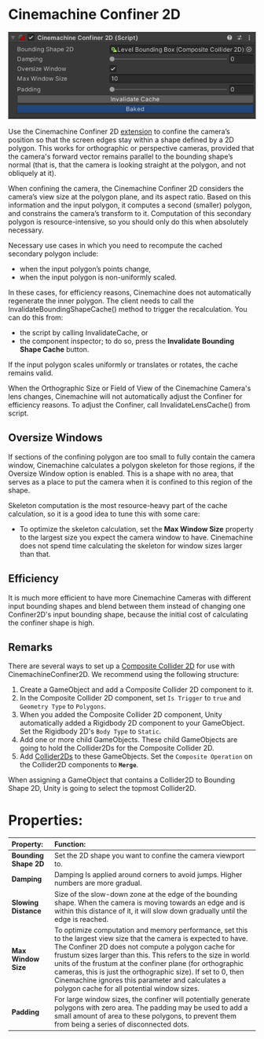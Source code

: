 # Cinemachine Confiner 2D

![The Cinemachine Confiner 2D extension component and its properties in the Inspector.](images/CinemachineConfiner2Dc.png)

Use the Cinemachine Confiner 2D [extension](https://docs.unity3d.com/Packages/com.unity.cinemachine@2.6/manual/CinemachineVirtualCameraExtensions.html) to confine the camera’s position so that the screen edges stay within a shape defined by a 2D polygon. This works for orthographic or perspective cameras, provided that the camera's forward vector remains parallel to the bounding shape’s normal (that is, that the camera is looking straight at the polygon, and not obliquely at it).

When confining the camera, the Cinemachine Confiner 2D considers the camera’s view size at the polygon plane, and its aspect ratio. Based on this information and the input polygon, it computes a second (smaller) polygon, and constrains the camera’s transform to it. Computation of this secondary polygon is resource-intensive, so you should only do this when absolutely necessary.

Necessary use cases in which you need to recompute the cached secondary polygon include:

- when the input polygon’s points change,
- when the input polygon is non-uniformly scaled.

In these cases, for efficiency reasons, Cinemachine does not automatically regenerate the inner polygon. The client needs to call the InvalidateBoundingShapeCache() method to trigger the recalculation. You can do this from:

- the script by calling InvalidateCache, or
- the component inspector; to do so, press the **Invalidate Bounding Shape Cache** button.

If the input polygon scales uniformly or translates or rotates, the cache remains valid.

When the Orthographic Size or Field of View of the Cinemachine Camera's lens changes, Cinemachine will not
automatically adjust the Confiner for efficiency reasons. To adjust the Confiner, call InvalidateLensCache() from script.

## Oversize Windows
If sections of the confining polygon are too small to fully contain the camera window, Cinemachine calculates a polygon skeleton for those regions, if the Oversize Window option is enabled. This is a shape with no area, that serves as a place to put the camera when it is confined to this region of the shape.

Skeleton computation is the most resource-heavy part of the cache calculation, so it is a good idea to tune this with some care:

- To optimize the skeleton calculation, set the **Max Window Size** property to the largest size you expect the camera window to have. Cinemachine does not spend time calculating the skeleton for window sizes larger than that.

## Efficiency
It is much more efficient to have more Cinemachine Cameras with different input bounding shapes and
blend between them instead of changing one Confiner2D's input bounding shape, because the initial cost of calculating the confiner shape is high.

## Remarks
There are several ways to set up a [Composite Collider 2D](https://docs.unity3d.com/Manual/class-CompositeCollider2D.html) for use with CinemachineConfiner2D. We recommend using the following structure:
1. Create a GameObject and add a Composite Collider 2D component to it.
2. In the Composite Collider 2D component, set `Is Trigger` to `true` and `Geometry Type` to `Polygons`.
3. When you added the Composite Collider 2D component, Unity automatically added a Rigidbody 2D component to your GameObject. Set the Rigidbody 2D's `Body Type` to `Static`.
4. Add one or more child GameObjects. These child GameObjects are going to hold the Collider2Ds for the Composite Collider 2D.
5. Add [Collider2Ds](https://docs.unity3d.com/Manual/Collider2D.html) to these GameObjects. Set the `Composite Operation` on the Collider2D components to **`Merge`**.

When assigning a GameObject that contains a Collider2D to Bounding Shape 2D, Unity is going to select the topmost Collider2D.

# Properties:

| **Property:**         |**Function:**|
|:----------------------|:---|
| __Bounding Shape 2D__ |Set the 2D shape you want to confine the camera viewport to.|
| __Damping__           |Damping Is applied around corners to avoid jumps. Higher numbers are more gradual.|
| __Slowing Distance__  | Size of the slow-down zone at the edge of the bounding shape.  When the camera is moving towards an edge and is within this distance of it, it will slow down gradually until the edge is reached. |
| __Max Window Size__   |To optimize computation and memory performance, set this to the largest view size that the camera is expected to have. The Confiner 2D does not compute a polygon cache for frustum sizes larger than this. This refers to the size in world units of the frustum at the confiner plane (for orthographic cameras, this is just the orthographic size). If set to 0, then Cinemachine ignores this parameter and calculates a polygon cache for all potential window sizes.|
| __Padding__   | For large window sizes, the confiner will potentially generate polygons with zero area.  The padding may be used to add a small amount of area to these polygons, to prevent them from being a series of disconnected dots.|
